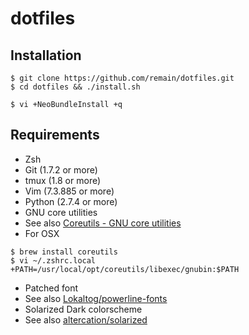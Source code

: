 # dotfiles

## Installation
```
$ git clone https://github.com/remain/dotfiles.git
$ cd dotfiles && ./install.sh

$ vi +NeoBundleInstall +q
```

## Requirements
 * Zsh
 * Git (1.7.2 or more)
 * tmux (1.8 or more)
 * Vim (7.3.885 or more)
 * Python (2.7.4 or more)
 * GNU core utilities
  * See also [Coreutils - GNU core utilities](http://www.gnu.org/software/coreutils/ "Coreutils - GNU core utilities")
  * For OSX
<pre><code>$ brew install coreutils
$ vi ~/.zshrc.local
+PATH=/usr/local/opt/coreutils/libexec/gnubin:$PATH
</code></pre>
 * Patched font
  * See also [Lokaltog/powerline-fonts](https://github.com/Lokaltog/powerline-fonts "Lokaltog/powerline-fonts")
 * Solarized Dark colorscheme
  * See also [altercation/solarized](https://github.com/altercation/solarized "altercation/solarized")
